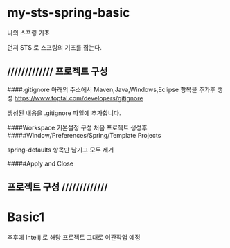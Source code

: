 # my-sts-spring-basic
나의 스프링 기초 

먼저 STS 로 스프링의 기초를 잡는다.   

## ///////////// 프로젝트 구성

####.gitignore
아래의 주소에서 Maven,Java,Windows,Eclipse 항목을 추가후 생성
https://www.toptal.com/developers/gitignore   

생성된 내용을 .gitignore 파일에 추가합니다.

####Workspace 기본설정 구성
처음 프로젝트 생성후   
#####Window/Preferences/Spring/Template Projects

spring-defaults 항목만 남기고 모두 제거   

#####Apply and Close   

## 프로젝트 구성 /////////////

# Basic1



추후에 Intelij 로 해당 프로젝트 그대로 이관작업 예정
